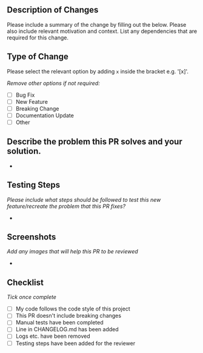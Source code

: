 ## Description of Changes

Please include a summary of the change by filling out the below. Please also include relevant motivation and context. List any dependencies that are required for this change.

## Type of Change

Please select the relevant option by adding `x` inside the bracket e.g. '[x]'. 

_Remove other options if not required:_

- [ ] Bug Fix
- [ ] New Feature
- [ ] Breaking Change
- [ ] Documentation Update
- [ ] Other

## Describe the problem this PR solves and your solution.

-

## Testing Steps

_Please include what steps should be followed to test this new feature/recreate the problem that this PR fixes?_

-

## Screenshots

_Add any images that will help this PR to be reviewed_

-

## Checklist

_Tick once complete_

- [ ] My code follows the code style of this project
- [ ] This PR doesn't include breaking changes
- [ ] Manual tests have been completed
- [ ] Line in CHANGELOG.md has been added
- [ ] Logs etc. have been removed
- [ ] Testing steps have been added for the reviewer
